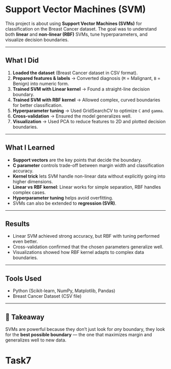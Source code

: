 # Support Vector Machines (SVM)

This project is about using **Support Vector Machines (SVMs)** for classification on the Breast Cancer dataset. The goal was to understand both **linear** and **non-linear (RBF)** SVMs, tune hyperparameters, and visualize decision boundaries.

---

## What I Did

1. **Loaded the dataset** (Breast Cancer dataset in CSV format).
2. **Prepared features & labels** → Converted diagnosis (`M` = Malignant, `B` = Benign) into numeric form.
3. **Trained SVM with Linear kernel** → Found a straight-line decision boundary.
4. **Trained SVM with RBF kernel** → Allowed complex, curved boundaries for better classification.
5. **Hyperparameter tuning** → Used GridSearchCV to optimize `C` and `gamma`.
6. **Cross-validation** → Ensured the model generalizes well.
7. **Visualization** → Used PCA to reduce features to 2D and plotted decision boundaries.

---

## What I Learned

* **Support vectors** are the key points that decide the boundary.
* **C parameter** controls trade-off between margin width and classification accuracy.
* **Kernel trick** lets SVM handle non-linear data without explicitly going into higher dimensions.
* **Linear vs RBF kernel**: Linear works for simple separation, RBF handles complex cases.
* **Hyperparameter tuning** helps avoid overfitting.
* SVMs can also be extended to **regression (SVR)**.

---

## Results

* Linear SVM achieved strong accuracy, but RBF with tuning performed even better.
* Cross-validation confirmed that the chosen parameters generalize well.
* Visualizations showed how RBF kernel adapts to complex data boundaries.

---

## Tools Used

* Python (Scikit-learn, NumPy, Matplotlib, Pandas)
* Breast Cancer Dataset (CSV file)

---

## 🌟 Takeaway

SVMs are powerful because they don’t just look for *any* boundary, they look for the **best possible boundary** — the one that maximizes margin and generalizes well to new data.
# Task7
